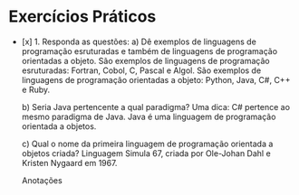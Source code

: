 # Exercícios Práticos

- \[x] 1. Responda as questões:
  a) Dê exemplos de linguagens de programação esruturadas e também de linguagens de programação orientadas a objeto.
    São exemplos de linguagens de programação esruturadas: Fortran, Cobol, C, Pascal e Algol.
    São exemplos de linguagens de programação orientadas a objeto: Python, Java, C#, C++ e Ruby.

  b) Seria Java pertencente a qual paradigma? Uma dica: C# pertence ao mesmo paradigma de Java.
    Java é uma linguagem de programação orientada a objetos.

  c) Qual o nome da primeira linguagem de programação orientada a objetos criada?
    Linguagem Simula 67, criada por Ole-Johan Dahl e Kristen Nygaard em 1967.

  Anotações
